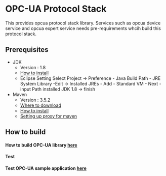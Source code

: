 OPC-UA Protocol Stack
================================

This provides opcua protocol stack library. 
Services such as opcua device service and opcua expert service needs pre-requirements whcih build this protocol stack.

## Prerequisites ##

- JDK
  - Version : 1.8
  - [How to install](https://docs.oracle.com/javase/8/docs/technotes/guides/install/linux_jdk.html)
  - Eclipse Setting
     Select Project -> Preference - Java Build Path - JRE System Library -Edit -> 
            Installed JREs - Add - Standard VM - Next -input Path installed JDK 1.8 -> finish 
- Maven
  - Version : 3.5.2
  - [Where to download](https://maven.apache.org/download.cgi)
  - [How to install](https://maven.apache.org/install.html)
  - [Setting up proxy for maven](https://maven.apache.org/guides/mini/guide-proxies.html)

## How to build  ##

#### How to build OPC-UA library [here](./edge-opcua/README.md)

#### Test ####

#### Test OPC-UA sample application [here](./example/README.md)
